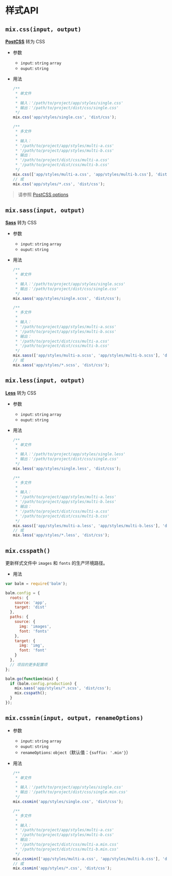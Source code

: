 # 样式API

## `mix.css(input, output)`

__[PostCSS](http://postcss.org/)__ 转为 CSS

- 参数
  - `input`: `string` `array`
  - `ouput`: `string`
- 用法
  ```js
  /**
   * 单文件
   *
   * 输入：'/path/to/project/app/styles/single.css'
   * 输出：'/path/to/project/dist/css/single.css'
   */
  mix.css('app/styles/single.css', 'dist/css');
  ```

  ```js
  /**
   * 多文件
   *
   * 输入：
   * '/path/to/project/app/styles/multi-a.css'
   * '/path/to/project/app/styles/multi-b.css'
   * 输出：
   * '/path/to/project/dist/css/multi-a.css'
   * '/path/to/project/dist/css/multi-b.css'
   */
  mix.css(['app/styles/multi-a.css', 'app/styles/multi-b.css'], 'dist/css');
  // 或
  mix.css('app/styles/*.css', 'dist/css');
  ```

> 请参照 [PostCSS options](../configuration/styles.md#stylespostcssplugins)

## `mix.sass(input, output)`

__[Sass](http://sass-lang.com/)__ 转为 CSS

- 参数
  - `input`: `string` `array`
  - `ouput`: `string`
- 用法
  ```js
  /**
   * 单文件
   *
   * 输入：'/path/to/project/app/styles/single.scss'
   * 输出：'/path/to/project/dist/css/single.css'
   */
  mix.sass('app/styles/single.scss', 'dist/css');
  ```

  ```js
  /**
   * 多文件
   *
   * 输入：
   * '/path/to/project/app/styles/multi-a.scss'
   * '/path/to/project/app/styles/multi-b.scss'
   * 输出：
   * '/path/to/project/dist/css/multi-a.css'
   * '/path/to/project/dist/css/multi-b.css'
   */
  mix.sass(['app/styles/multi-a.scss', 'app/styles/multi-b.scss'], 'dist/css');
  // 或
  mix.sass('app/styles/*.scss', 'dist/css');
  ```

## `mix.less(input, output)`

__[Less](http://lesscss.org/)__ 转为 CSS

- 参数
  - `input`: `string` `array`
  - `ouput`: `string`
- 用法
  ```js
  /**
   * 单文件
   *
   * 输入：'/path/to/project/app/styles/single.less'
   * 输出：'/path/to/project/dist/css/single.css'
   */
  mix.less('app/styles/single.less', 'dist/css');
  ```

  ```js
  /**
   * 多文件
   *
   * 输入：
   * '/path/to/project/app/styles/multi-a.less'
   * '/path/to/project/app/styles/multi-b.less'
   * 输出：
   * '/path/to/project/dist/css/multi-a.css'
   * '/path/to/project/dist/css/multi-b.css'
   */
  mix.sass(['app/styles/multi-a.less', 'app/styles/multi-b.less'], 'dist/css');
  // 或
  mix.less('app/styles/*.less', 'dist/css');
  ```

## `mix.csspath()`

更新样式文件中 `images` 和 `fonts` 的生产环境路径。

- 用法

```js
var balm = require('balm');

balm.config = {
  roots: {
    source: 'app',
    target: 'dist'
  },
  paths: {
    source: {
      img: 'images',
      font: 'fonts'
    },
    target: {
      img: 'img',
      font: 'font'
    }
  },
  // 项目的更多配置项
};

balm.go(function(mix) {
  if (balm.config.production) {
    mix.sass('app/styles/*.scss', 'dist/css');
    mix.csspath();
  }
});
```

## `mix.cssmin(input, output, renameOptions)`

- 参数
  - `input`: `string` `array`
  - `ouput`: `string`
  - `renameOptions`: `object`（默认值：`{suffix: '.min'}`）
- 用法
  ```js
  /**
   * 单文件
   *
   * 输入：'/path/to/project/app/styles/single.css'
   * 输出：'/path/to/project/dist/css/single.min.css'
   */
  mix.cssmin('app/styles/single.css', 'dist/css');
  ```

  ```js
  /**
   * 多文件
   *
   * 输入：
   * '/path/to/project/app/styles/multi-a.css'
   * '/path/to/project/app/styles/multi-b.css'
   * 输出：
   * '/path/to/project/dist/css/multi-a.min.css'
   * '/path/to/project/dist/css/multi-b.min.css'
   */
  mix.cssmin(['app/styles/multi-a.css', 'app/styles/multi-b.css'], 'dist/css');
  // 或
  mix.cssmin('app/styles/*.css', 'dist/css');
  ```
